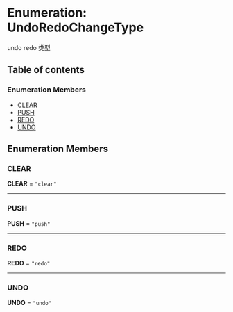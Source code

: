 # Enumeration: UndoRedoChangeType

undo redo 类型

## Table of contents

### Enumeration Members

* [CLEAR](/en/auto-docs/fixed-layout-editor/enums/UndoRedoChangeType.md#clear)
* [PUSH](/en/auto-docs/fixed-layout-editor/enums/UndoRedoChangeType.md#push)
* [REDO](/en/auto-docs/fixed-layout-editor/enums/UndoRedoChangeType.md#redo)
* [UNDO](/en/auto-docs/fixed-layout-editor/enums/UndoRedoChangeType.md#undo)

## Enumeration Members

### CLEAR

**CLEAR** = `"clear"`

***

### PUSH

**PUSH** = `"push"`

***

### REDO

**REDO** = `"redo"`

***

### UNDO

**UNDO** = `"undo"`
